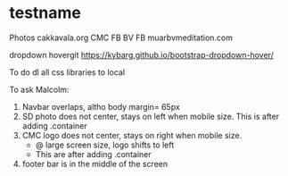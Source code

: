 # testname

Photos
cakkavala.org
CMC FB
BV FB
muarbvmeditation.com

dropdown hovergit 
https://kybarg.github.io/bootstrap-dropdown-hover/

To do
dl all css libraries to local

To ask Malcolm:
1. Navbar overlaps, altho body margin= 65px
2. SD photo does not center, stays on left when mobile size. This is after adding .container 
3. CMC logo does not center, stays on right when mobile size.
    - @ large screen size, logo shifts to left
    -  This are after adding .container 
4. footer bar is in the middle of the screen